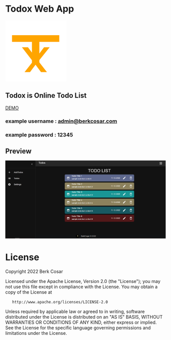 # Todox Web App

![](https://raw.githubusercontent.com/cosarberk/Todox/main/web/public/logo192.png)

## Todox is Online Todo List

[DEMO](http://berkcosar.com:3006/)

### example username : admin@berkcosar.com
### example password : 12345

## Preview
![](https://raw.githubusercontent.com/cosarberk/Todox/main/web/public/todox.PNG)

# License

  Copyright 2022 Berk Cosar

   Licensed under the Apache License, Version 2.0 (the "License");
   you may not use this file except in compliance with the License.
   You may obtain a copy of the License at

       http://www.apache.org/licenses/LICENSE-2.0

   Unless required by applicable law or agreed to in writing, software
   distributed under the License is distributed on an "AS IS" BASIS,
   WITHOUT WARRANTIES OR CONDITIONS OF ANY KIND, either express or implied.
   See the License for the specific language governing permissions and
   limitations under the License.
